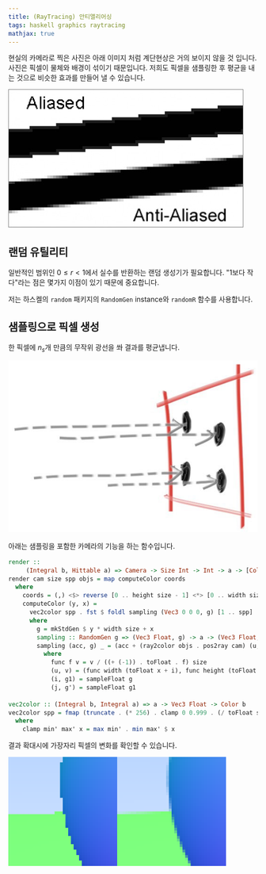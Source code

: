 ```yaml
--- 
title: (RayTracing) 안티앨리어싱
tags: haskell graphics raytracing
mathjax: true
---
```


현실의 카메라로 찍은 사진은 아래 이미지 처럼 계단현상은 거의 보이지 않을 것 입니다. 사진은 픽셀이 물체와 배경이 섞이기 때문입니다. 저희도 픽셀을 샘플링한 후 평균을 내는 것으로 비슷한 효과를 만들어 낼 수 있습니다. 

![0](/assets/images/2021-06-20/c6/Untitled0.png)

## 랜덤 유틸리티

일반적인 범위인 $0 \leq r < 1$에서 실수를 반환하는 랜덤 생성기가 필요합니다. "1보다 작다"라는 점은 몇가지 이점이 있기 때문에 중요합니다. 

저는 하스켈의 `random` 패키지의 `RandomGen` instance와 `randomR` 함수를 사용합니다. 

## 샘플링으로 픽셀 생성

한 픽셀에 $n_s$개 만큼의 무작위 광선을 쏴 결과를 평균냅니다.

![1](/assets/images/2021-06-20/c6/Untitled1.png)

아래는 샘플링을 포함한 카메라의 기능을 하는 함수입니다.

```haskell
render ::
     (Integral b, Hittable a) => Camera -> Size Int -> Int -> a -> [Color b]
render cam size spp objs = map computeColor coords
  where
    coords = (,) <$> reverse [0 .. height size - 1] <*> [0 .. width size - 1]
    computeColor (y, x) =
      vec2color spp . fst $ foldl sampling (Vec3 0 0 0, g) [1 .. spp]
      where
        g = mkStdGen $ y * width size + x
        sampling :: RandomGen g => (Vec3 Float, g) -> a -> (Vec3 Float, g)
        sampling (acc, g) _ = (acc + (ray2color objs . pos2ray cam) (u, v), g')
          where
            func f v = v / ((+ (-1)) . toFloat . f) size
            (u, v) = (func width (toFloat x + i), func height (toFloat y + j))
            (i, g1) = sampleFloat g
            (j, g') = sampleFloat g1

vec2color :: (Integral b, Integral a) => a -> Vec3 Float -> Color b
vec2color spp = fmap (truncate . (* 256) . clamp 0 0.999 . (/ toFloat spp))
  where
    clamp min' max' x = max min' . min max' $ x
```

결과 확대시에 가장자리 픽셀의 변화를 확인할 수 있습니다.

![2](/assets/images/2021-06-20/c6/Untitled2.png)